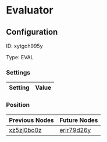 # Evaluator
## Configuration
ID:  xytgoh995y

Type: EVAL 


### Settings
| Setting | Value  |
| :------------------------ | ---------------------------------------- |
 




### Position
| Previous Nodes | Future Nodes |
| :------------- | ------------ |
| [xz5zj0bo0z](./xz5zj0bo0z.md) | [erir79d26y](./erir79d26y.md) |